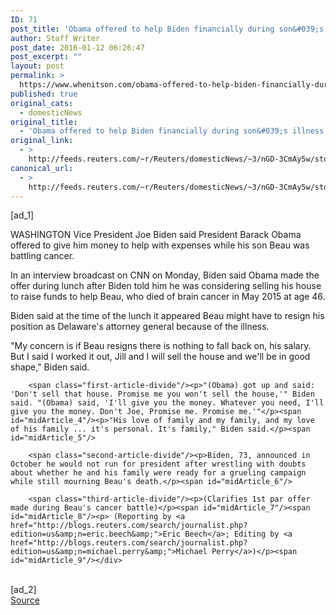 ```yaml
---
ID: 71
post_title: 'Obama offered to help Biden financially during son&#039;s illness'
author: Staff Writer
post_date: 2016-01-12 06:26:47
post_excerpt: ""
layout: post
permalink: >
  https://www.whenitson.com/obama-offered-to-help-biden-financially-during-sons-illness/
published: true
original_cats:
  - domesticNews
original_title:
  - 'Obama offered to help Biden financially during son&#039;s illness'
original_link:
  - >
    http://feeds.reuters.com/~r/Reuters/domesticNews/~3/nGD-3CmAy5w/story01.htm
canonical_url:
  - >
    http://feeds.reuters.com/~r/Reuters/domesticNews/~3/nGD-3CmAy5w/story01.htm
---
```

 [ad_1]
<br><div id="articleText">
<span id="midArticle_start"/>

<span class="focusParagraph" readability="3"><p><span class="articleLocation">WASHINGTON</span> Vice President Joe Biden said President Barack Obama offered to give him money to help with expenses while his son Beau was battling cancer.</p></span><span id="midArticle_0"/><p>In an interview broadcast on CNN on Monday, Biden said Obama made the offer during lunch after Biden told him he was considering selling his house to raise funds to help Beau, who died of brain cancer in May 2015 at age 46.</p><span id="midArticle_1"/><p>Biden said at the time of the lunch it appeared Beau might have to resign his position as Delaware's attorney general because of the illness.</p><span id="midArticle_2"/><p>"My concern is if Beau resigns there is nothing to fall back on, his salary. But I said I worked it out, Jill and I will sell the house and we'll be in good shape," Biden said.</p><span id="midArticle_3"/>
        
        <span class="first-article-divide"/><p>"(Obama) got up and said: 'Don't sell that house. Promise me you won't sell the house,'" Biden said. "(Obama) said, 'I'll give you the money. Whatever you need, I'll give you the money. Don't Joe, Promise me. Promise me.'"</p><span id="midArticle_4"/><p>"His love of family and my family, and my love of his family ... it's personal. It's family," Biden said.</p><span id="midArticle_5"/>
        
        <span class="second-article-divide"/><p>Biden, 73, announced in October he would not run for president after wrestling with doubts about whether he and his family were ready for a grueling campaign while still mourning Beau's death.</p><span id="midArticle_6"/>
        
        <span class="third-article-divide"/><p>(Clarifies 1st par offer made during Beau's cancer battle)</p><span id="midArticle_7"/><span id="midArticle_8"/><p> (Reporting by <a href="http://blogs.reuters.com/search/journalist.php?edition=us&amp;n=eric.beech&amp;">Eric Beech</a>; Editing by <a href="http://blogs.reuters.com/search/journalist.php?edition=us&amp;n=michael.perry&amp;">Michael Perry</a>)</p><span id="midArticle_9"/></div>
<br>[ad_2]
<br><a href="http://feeds.reuters.com/~r/Reuters/domesticNews/~3/nGD-3CmAy5w/story01.htm">Source </a>